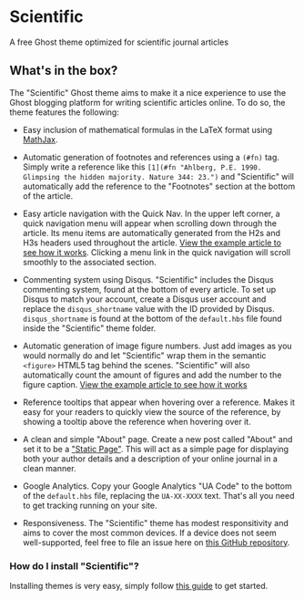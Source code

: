 Scientific
============================================================
A free Ghost theme optimized for scientific journal articles


What's in the box?
-------------------------------------------------------------
The "Scientific" Ghost theme aims to make it a nice experience
to use the Ghost blogging platform for writing scientific
articles online. To do so, the theme features the following:

- Easy inclusion of mathematical formulas in the LaTeX format using [MathJax](http://www.mathjax.org/).

- Automatic generation of footnotes and references using a `(#fn)` tag. Simply write a reference like this `[1](#fn "Ahlberg, P.E. 1990.  Glimpsing the hidden majority. Nature 344: 23.")` and "Scientific" will automatically add the reference to the "Footnotes" section at the bottom of the article.

- Easy article navigation with the Quick Nav. In the upper left corner, a quick navigation menu will appear when scrolling down through the article. Its menu items are automatically generated from the H2s and H3s headers used throughout the article. [View the example article to see how it works](http://www.andersschmidt.com/Scientific/2014/07/28/the-scientific-journal/). Clicking a menu link in the quick navigation will scroll smoothly to the associated section.

- Commenting system using Disqus. "Scientific" includes the Disqus commenting system, found at the bottom of every article. To set up Disqus to match your account, create a Disqus user account and replace the `disqus_shortname` value with the ID provided by Disqus. `disqus_shortname` is found at the bottom of the `default.hbs` file found inside the "Scientific" theme folder.

- Automatic generation of image figure numbers. Just add images as you would normally do and let "Scientific" wrap them in the semantic `<figure>` HTML5 tag behind the scenes. "Scientific" will also automatically count the amount of figures and add the number to the figure caption. [View the example article to see how it works](http://www.andersschmidt.com/Scientific/2014/07/28/the-scientific-journal/)

- Reference tooltips that appear when hovering over a reference. Makes it easy for your readers to quickly view the source of the reference, by showing a tooltip above the reference when hovering over it.

- A clean and simple "About" page. Create a new post called "About" and set it to be a ["Static Page"](http://www.ghostforbeginners.com/how-to-publish-a-page-on-your-ghost-blog/). This will act as a simple page for displaying both your author details and a description of your online journal in a clean manner.

- Google Analytics. Copy your Google Analytics "UA Code" to the bottom of the `default.hbs` file, replacing the `UA-XX-XXXX` text. That's all you need to get tracking running on your site.

- Responsiveness. The "Scientific" theme has modest responsitivity and aims to cover the most common devices. If a device does not seem well-supported, feel free to file an issue here on [this GitHub repository](https://github.com/AndersSchmidtHansen/Scientific).


### How do I install "Scientific"?
Installing themes is very easy, simply follow [this guide](http://www.ghostforbeginners.com/how-to-upload-a-theme/) to get started.